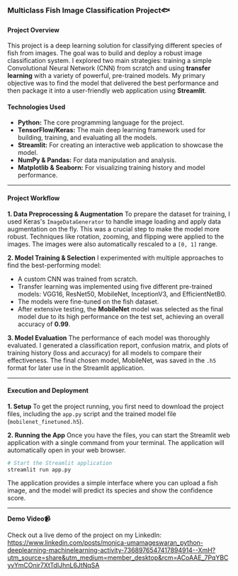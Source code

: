 ### **Multiclass Fish Image Classification Project🐟**

#### **Project Overview**

This project is a deep learning solution for classifying different species of fish from images. The goal was to build and deploy a robust image classification system. I explored two main strategies: training a simple Convolutional Neural Network (CNN) from scratch and using **transfer learning** with a variety of powerful, pre-trained models. My primary objective was to find the model that delivered the best performance and then package it into a user-friendly web application using **Streamlit**.

#### **Technologies Used**

  * **Python:** The core programming language for the project.
  * **TensorFlow/Keras:** The main deep learning framework used for building, training, and evaluating all the models.
  * **Streamlit:** For creating an interactive web application to showcase the model.
  * **NumPy & Pandas:** For data manipulation and analysis.
  * **Matplotlib & Seaborn:** For visualizing training history and model performance.

-----

#### **Project Workflow**

**1. Data Preprocessing & Augmentation**
To prepare the dataset for training, I used Keras's `ImageDataGenerator` to handle image loading and apply data augmentation on the fly. This was a crucial step to make the model more robust. Techniques like rotation, zooming, and flipping were applied to the images. The images were also automatically rescaled to a `[0, 1]` range.

**2. Model Training & Selection**
I experimented with multiple approaches to find the best-performing model:

  * A custom CNN was trained from scratch.
  * Transfer learning was implemented using five different pre-trained models: VGG16, ResNet50, MobileNet, InceptionV3, and EfficientNetB0.
  * The models were fine-tuned on the fish dataset.
  * After extensive testing, the **MobileNet** model was selected as the final model due to its high performance on the test set, achieving an overall accuracy of **0.99**.

**3. Model Evaluation**
The performance of each model was thoroughly evaluated. I generated a classification report, confusion matrix, and plots of training history (loss and accuracy) for all models to compare their effectiveness. The final chosen model, MobileNet, was saved in the `.h5` format for later use in the Streamlit application.

-----

#### **Execution and Deployment**

**1. Setup**
To get the project running, you first need to download the project files, including the `app.py` script and the trained model file (`mobilenet_finetuned.h5`).

**2. Running the App**
Once you have the files, you can start the Streamlit web application with a single command from your terminal. The application will automatically open in your web browser.

```bash
# Start the Streamlit application
streamlit run app.py
```

The application provides a simple interface where you can upload a fish image, and the model will predict its species and show the confidence score.

-----

**Demo Video📹**

Check out a live demo of the project on my LinkedIn:
https://www.linkedin.com/posts/monica-umamageswaran_python-deeplearning-machinelearning-activity-7368976547417894914--XmH?utm_source=share&utm_medium=member_desktop&rcm=ACoAAE_7PqYBCyvYmCOnir7XtTdIJhnL6JtNqSA
